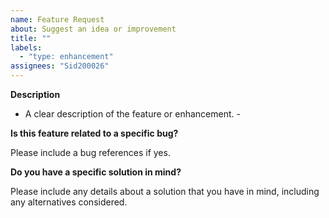 ```yaml
---
name: Feature Request
about: Suggest an idea or improvement
title: ""
labels:
  - "type: enhancement"
assignees: "Sid200026"
---
```


**Description**

- A clear description of the feature or enhancement. -

**Is this feature related to a specific bug?**

Please include a bug references if yes.

**Do you have a specific solution in mind?**

Please include any details about a solution that you have in mind, including any
alternatives considered.
